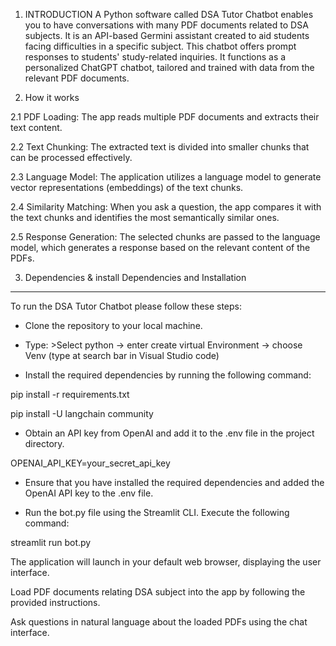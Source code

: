1. INTRODUCTION 
A Python software called DSA Tutor Chatbot enables you to have conversations with many PDF documents related to DSA subjects. It is an API-based Germini assistant created to aid students facing difficulties in a specific subject. This chatbot offers prompt responses to students' study-related inquiries. It functions as a personalized ChatGPT chatbot, tailored and trained with data from the relevant PDF documents.

2. How it works 

2.1 PDF Loading: The app reads multiple PDF documents and extracts their text content. 

2.2 Text Chunking: The extracted text is divided into smaller chunks that can be processed effectively. 

2.3 Language Model: The application utilizes a language model to generate vector representations (embeddings) of the text chunks. 

2.4 Similarity Matching: When you ask a question, the app compares it with the text chunks and identifies the most semantically similar ones. 

2.5 Response Generation: The selected chunks are passed to the language model, which generates a response based on the relevant content of the PDFs.

3. Dependencies & install 
Dependencies and Installation
*****************************
To run the DSA Tutor Chatbot please follow these steps:

- Clone the repository to your local machine.

- Type: >Select python -> enter create virtual Environment -> choose Venv (type at search bar in Visual Studio code)

- Install the required dependencies by running the following command:

pip install -r requirements.txt

pip install -U langchain community

- Obtain an API key from OpenAI and add it to the .env file in the project directory.

OPENAI_API_KEY=your_secret_api_key


- Ensure that you have installed the required dependencies and added the OpenAI API key to the .env file.

- Run the bot.py file using the Streamlit CLI. Execute the following command:
  
streamlit run bot.py

The application will launch in your default web browser, displaying the user interface.

Load PDF documents relating DSA subject into the app by following the provided instructions.

Ask questions in natural language about the loaded PDFs using the chat interface.


